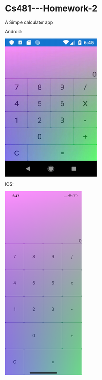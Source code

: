 # Cs481---Homework-2

A Simple calculator app

Android:

<img src="https://github.com/Spageddy/Cs481---Homework-2/blob/master/Images/android.gif?raw=true" width="300" height="450">

IOS:

<img src="https://github.com/Spageddy/Cs481---Homework-2/blob/master/Images/ios.png?raw=true" width="250" height="600">
